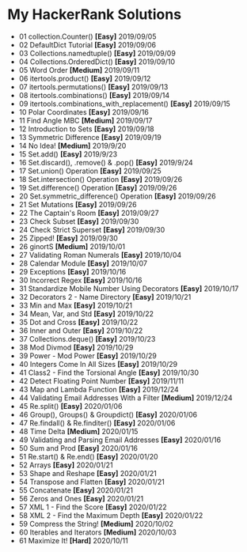 # My HackerRank Solutions
- 01 collection.Counter() **[Easy]** 2019/09/05
- 02 DefaultDict Tutorial **[Easy]** 2019/09/06
- 03 Collections.namedtuple() **[Easy]** 2019/09/09
- 04 Collections.OrderedDict() **[Easy]** 2019/09/10
- 05 Word Order **[Medium]** 2019/09/11
- 06 itertools.product() **[Easy]** 2019/09/12
- 07 itertools.permutations() **[Easy]** 2019/09/13
- 08 itertools.combinations() **[Easy]** 2019/09/14
- 09 itertools.combinations\_with\_replacement() **[Easy]** 2019/09/15
- 10 Polar Coordinates **[Easy]** 2019/09/16
- 11 Find Angle MBC **[Medium]** 2019/09/17
- 12 Introduction to Sets **[Easy]** 2019/09/18
- 13 Symmetric Difference **[Easy]** 2019/09/19
- 14 No Idea! **[Medium]** 2019/9/20
- 15 Set.add() **[Easy]** 2019/9/23
- 16 Set.discard(), .remove() & .pop() **[Easy]** 2019/9/24
- 17 Set.union() Operation **[Easy]** 2019/09/25
- 18 Set.intersection() Operation **[Easy]** 2019/09/26
- 19 Set.difference() Operation **[Easy]** 2019/09/26
- 20 Set.symmetric\_difference() Operation **[Easy]** 2019/09/26
- 21 Set Mutations **[Easy]** 2019/09/26
- 22 The Captain's Room **[Easy]** 2019/09/27
- 23 Check Subset **[Easy]** 2019/09/30
- 24 Check Strict Superset **[Easy]** 2019/09/30
- 25 Zipped! **[Easy]** 2019/09/30
- 26 ginortS **[Medium]** 2019/10/01
- 27 Validating Roman Numerals **[Easy]** 2019/10/04
- 28 Calendar Module **[Easy]** 2019/10/07
- 29 Exceptions **[Easy]** 2019/10/16
- 30 Incorrect Regex **[Easy]** 2019/10/16
- 31 Standardize Mobile Number Using Decorators **[Easy]** 2019/10/17
- 32 Decorators 2 - Name Directory **[Easy]** 2019/10/21
- 33 Min and Max **[Easy]** 2019/10/21
- 34 Mean, Var, and Std **[Easy]** 2019/10/22
- 35 Dot and Cross **[Easy]** 2019/10/22
- 36 Inner and Outer **[Easy]** 2019/10/22
- 37 Collections.deque() **[Easy]** 2019/10/23
- 38 Mod Divmod **[Easy]** 2019/10/29
- 39 Power - Mod Power **[Easy]** 2019/10/29
- 40 Integers Come In All Sizes **[Easy]** 2019/10/29
- 41 Class2 - Find the Torsional Angle **[Easy]** 2019/10/30
- 42 Detect Floating Point Number **[Easy]** 2019/11/11
- 43 Map and Lambda Function **[Easy]** 2019/12/24
- 44 Validating Email Addresses With a Filter **[Medium]** 2019/12/24
- 45 Re.split() **[Easy]** 2020/01/06
- 46 Group(), Groups() & Groupdict() **[Easy]** 2020/01/06
- 47 Re.findall() & Re.finditer() **[Easy]** 2020/01/06
- 48 Time Delta **[Medium]** 2020/01/15
- 49 Validating and Parsing Email Addresses **[Easy]** 2020/01/16
- 50 Sum and Prod **[Easy]** 2020/01/16
- 51 Re.start() & Re.end() **[Easy]** 2020/01/20
- 52 Arrays **[Easy]** 2020/01/21
- 53 Shape and Reshape **[Easy]** 2020/01/21
- 54 Transpose and Flatten **[Easy]** 2020/01/21
- 55 Concatenate **[Easy]** 2020/01/21
- 56 Zeros and Ones **[Easy]** 2020/01/21
- 57 XML 1 - Find the Score **[Easy]** 2020/01/22
- 58 XML 2 - Find the Maximum Depth **[Easy]** 2020/01/22
- 59 Compress the String! **[Medium]** 2020/10/02
- 60 Iterables and Iterators **[Medium]** 2020/10/03
- 61 Maximize It! **[Hard]** 2020/10/11





























































